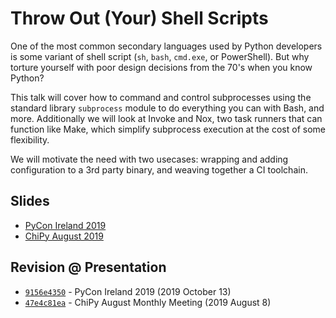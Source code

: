 # Throw Out (Your) Shell Scripts

One of the most common secondary languages used by Python developers is some variant of shell script (`sh`, `bash`, `cmd.exe`, or PowerShell). But why torture yourself with poor design decisions from the 70's when you know Python?

This talk will cover how to command and control subprocesses using the standard library `subprocess` module to do everything you can with Bash, and more. Additionally we will look at Invoke and Nox, two task runners that can function like Make, which simplify subprocess execution at the cost of some flexibility.

We will motivate the need with two usecases: wrapping and adding configuration to a 3rd party binary, and weaving together a CI toolchain.

## Slides

* [PyCon Ireland 2019][slides-pyconie19]
* [ChiPy August 2019][slides-chipy]

[slides-chipy]: https://docs.google.com/presentation/d/1v5z4f-FQkS-bQYE-Xv5SvA6cyaTiqlxs2w2CI1yZcAU/edit?usp=sharing
[slides-pyconie19]: https://docs.google.com/presentation/d/1QhityesFQJDCIZAhE0_GRKlwzc3gdoV3N_ev69neucI/edit?usp=sharing

## Revision @ Presentation

* [`9156e4350`](https://github.com/nicktimko/talks-throw-out-your-shell-scripts/commit/9156e4350bdf1e37e07a50b8adb8c756ccc43b2b) - PyCon Ireland 2019 (2019 October 13)
* [`47e4c81ea`](https://github.com/nicktimko/talks-throw-out-your-shell-scripts/commit/47e4c81ea8e5798cc1675bea98187b2a911f0194) - ChiPy August Monthly Meeting (2019 August 8)
